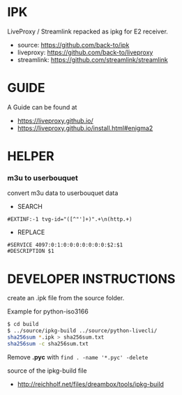 # IPK

LiveProxy / Streamlink repacked as ipkg for E2 receiver.

- source: https://github.com/back-to/ipk
- liveproxy: https://github.com/back-to/liveproxy
- streamlink: https://github.com/streamlink/streamlink

# GUIDE

A Guide can be found at

- https://liveproxy.github.io/
- https://liveproxy.github.io/install.html#enigma2

# HELPER

### m3u to userbouquet

convert m3u data to userbouquet data

- SEARCH

```
#EXTINF:-1 tvg-id="([^"']+)".+\n(http.+)
```

- REPLACE

```
#SERVICE 4097:0:1:0:0:0:0:0:0:0:$2:$1
#DESCRIPTION $1
```

# DEVELOPER INSTRUCTIONS

create an .ipk file from the source folder.

Example for python-iso3166

```sh
$ cd build
$ ../source/ipkg-build ../source/python-livecli/
sha256sum *.ipk > sha256sum.txt
sha256sum -c sha256sum.txt
```

Remove **.pyc** with `find . -name '*.pyc' -delete`

source of the ipkg-build file
- http://reichholf.net/files/dreambox/tools/ipkg-build
